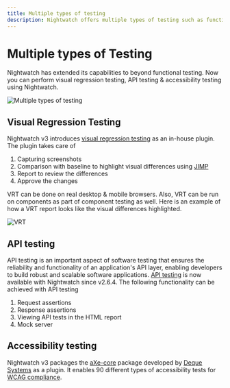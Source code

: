 ```yaml
---
title: Multiple types of testing
description: Nightwatch offers multiple types of testing such as functional, visual, accessibility and API testing
---
```


# Multiple types of Testing

Nightwatch has extended its capabilities to beyond functional testing. Now you can perform visual regression testing, API testing & accessibility testing using Nightwatch. 

![Multiple types of testing][image-2]

## Visual Regression Testing

Nightwatch v3 introduces [visual regression testing][1] as an in-house plugin. The plugin takes care of

1. Capturing screenshots
2. Comparison with baseline to highlight visual differences using [JIMP][2]
3. Report to review the differences
4. Approve the changes

VRT can be done on real desktop & mobile browsers. Also, VRT can be run on components as part of component testing as well. Here is an example of how a VRT report looks like the visual differences highlighted. 

![VRT][image-1]

## API testing

API testing is an important aspect of software testing that ensures the reliability and functionality of an application's API layer, enabling developers to build robust and scalable software applications. [API testing][3] is now available with Nightwatch since v2.6.4. The following functionality can be achieved with API testing

1. Request assertions
2. Response assertions
3. Viewing API tests in the HTML report
4. Mock server

## Accessibility testing

Nightwatch v3 packages the [aXe-core][4] package developed by [Deque Systems][5] as a plugin. It enables 90 different types of accessibility tests for [WCAG compliance][6].

[1]: /guide/writing-tests/visual-regression-testing.html
[2]: https://www.npmjs.com/package/jimp
[3]: /guide/writing-tests/api-testing.html
[4]: https://www.npmjs.com/package/axe-core
[5]: https://www.deque.com/
[6]: https://www.w3.org/WAI/standards-guidelines/wcag/

[image-1]:  https://user-images.githubusercontent.com/1677755/222640496-99bff9fd-406e-4600-b4eb-a4426e521e64.png
[image-2]:  https://github.com/nightwatchjs/nightwatch-storybook-plugin/assets/1677755/c020c52b-c105-4ae9-b239-3c2cab67c31b
